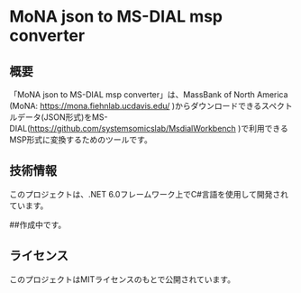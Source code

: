 # MoNA json to MS-DIAL msp converter

## 概要
「MoNA json to MS-DIAL msp converter」は、MassBank of North America (MoNA: https://mona.fiehnlab.ucdavis.edu/ )からダウンロードできるスペクトルデータ(JSON形式)をMS-DIAL(https://github.com/systemsomicslab/MsdialWorkbench )で利用できるMSP形式に変換するためのツールです。

## 技術情報
このプロジェクトは、.NET 6.0フレームワーク上でC#言語を使用して開発されています。

##作成中です。

## ライセンス
このプロジェクトはMITライセンスのもとで公開されています。
